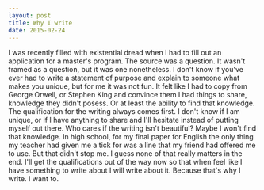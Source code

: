 ```yaml
---
layout: post
title: Why I write
date: 2015-02-24
---
```


I was recently filled with existential dread when I had to fill out an application for a master's program. The source was a question. It wasn't framed as a question, but it was one nonetheless. I don't know if you've ever had to write a statement of purpose and explain to someone what makes you unique, but for me it was not fun. It felt like I had to copy from George Orwell, or Stephen King and convince them I had things to share, knowledge they didn't posess. Or at least the ability to find that knowledge. The qualification for the writing always comes first. I don't know if I am unique, or if I have anything to share and I'll hesitate instead of putting myself out there. Who cares if the writing isn't beautiful? Maybe I won't find that knowledge. In high school, for my final paper for English the only thing my teacher had given me a tick for was a line that my friend had offered me to use. But that didn't stop me. I guess none of that really matters in the end. I'll get the qualifications out of the way now so that when feel like I have something to write about I will write about it. Because that's why I write. I want to.